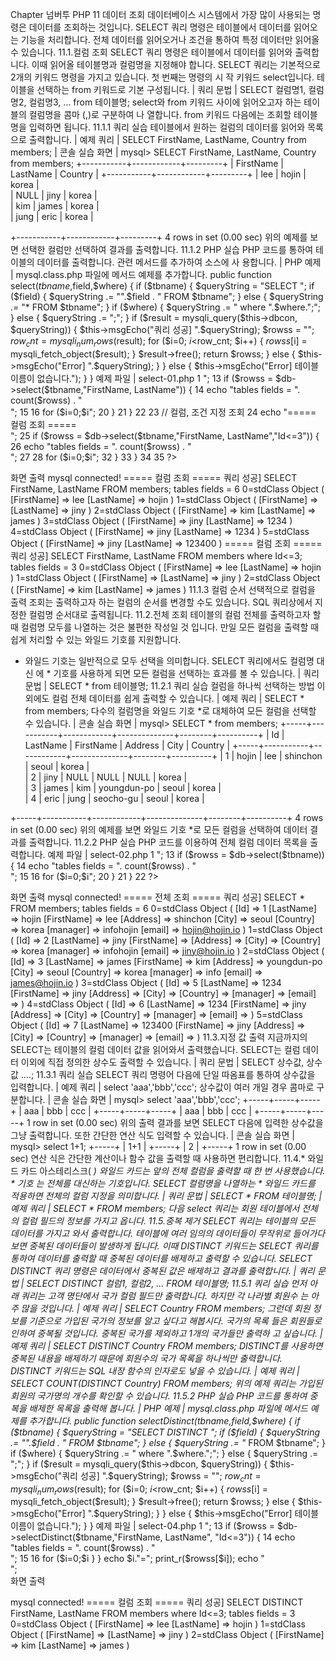 
Chapter 
넘버투 PHP 
11 
데이터 조회 
데이터베이스 시스템에서 가장 많이 사용되는 명령은 데이터를 조회하는 것입니다. SELECT 쿼리 명령은 테이블에서 데이터를 읽어오는 기능을 처리합니다. 전체 데이터를 읽어오거나 조건을 통하여 특정 데이터만 읽어올 수 있습니다. 
11.1.컬럼 조회 
SELECT 쿼리 명령은 테이블에서 데이터를 읽어와 출력합니다. 이때 읽어올 테이블명과 컬럼명을 지정해야 합니다. 
SELECT 쿼리는 기본적으로 2개의 키워드 명령을 가지고 있습니다. 첫 번째는 명령의 시 작 키워드 select입니다. 테이블을 선택하는 from 키워드로 기본 구성됩니다. 
| 쿼리 문법 | 
SELECT 컬럼명1, 컬럼명2, 컬럼명3, … from 테이블명; 
select와 from 키워드 사이에 읽어오고자 하는 테이블의 컬럼명을 콤마 (,)로 구분하여 나 
열합니다. from 키워드 다음에는 조회할 테이블명을 입력하면 됩니다. 
11.1.1 쿼리 실습 
테이블에서 원하는 컬럼의 데이터를 읽어와 목록으로 출력합니다. 
| 예제 쿼리 | 
SELECT FirstName, LastName, Country from members; 
| 콘솔 실습 화면 | 
mysql> SELECT FirstName, LastName, Country from members; +-----------+------------+---------+ | FirstName | LastName | Country | +-----------+------------+---------+ 
| lee  | hojin  | korea  |  
| NULL  | jiny  | korea  |  
| kim  | james  | korea  |  
| jung  | eric  | korea  |  

+-----------+------------+---------+ 4 rows in set (0.00 sec) 
위의 예제를 보면 선택한 컬럼만 선택하여 결과를 출력합니다. 
11.1.2 PHP 실습 
PHP 코드를 통하여 테이블의 데이터를 출력합니다. 관련 메서드를 추가하여 소스에 사 용합니다. 
| PHP 예제 | 
mysql.class.php 파일에 메서드 예제를 추가합니다. 
public function select($tbname,$field,$where) { if ($tbname) { $queryString = "SELECT "; 
if ($field) { $queryString .= "".$field . " FROM $tbname"; } else { $queryString .= "* FROM $tbname"; } 
if ($where) { $queryString .= " where ".$where.";"; } else { $queryString .= ";"; } 
if ($result = mysqli_query($this->dbcon, $queryString)) { $this->msgEcho("쿼리 성공] ".$queryString); $rowss = ""; $row_cnt = mysqli_num_rows($result); for ($i=0; $i<$row_cnt; $i++) { 
$rowss[$i] = mysqli_fetch_object($result); } 
$result->free(); return $rowss; } else { $this->msgEcho("Error] ".$queryString); } 
} else { $this->msgEcho("Error] 테이블 이름이 없습니다."); } } 
예제 파일 | select-01.php 
1 <?php 2 
3 include "dbinfo.php"; 4 include "mysql.class.php"; 5 6 // ++ Mysqli DB 연결. 7 $db = new JinyMysql(); 8 9 $tbname = "members"; 10 11 // 컬럼 지정 조회 12 echo "===== 컬럼 조회 =====<br>"; 13 if ($rowss = $db->select($tbname,"FirstName, LastName")) { 14 echo "tables fields = ". count($rowss) . "<br>"; 15 16 for ($i=0;$i<count($rowss);$i++) { 17 echo $i."="; 18 print_r($rowss[$i]); 19 echo "<br>"; 
20 } 
21 } 22 23 // 컬럼, 조건 지정 조회 24 echo "===== 컬럼 조회 =====<br>"; 25 if ($rowss = $db->select($tbname,"FirstName, LastName","Id<=3")) { 26 echo "tables fields = ". count($rowss) . "<br>"; 27 28 for ($i=0;$i<count($rowss);$i++) { 29 echo $i."="; 30 print_r($rowss[$i]); 31 echo "<br>"; 
32 } 
33 } 34 35 ?> 


화면 출력 
mysql connected! ===== 컬럼 조회 ===== 쿼리 성공] SELECT FirstName, LastName FROM members; tables fields = 6 0=stdClass Object ( [FirstName] => lee [LastName] => hojin ) 
1=stdClass Object ( [FirstName] => [LastName] => jiny ) 2=stdClass Object ( [FirstName] => kim [LastName] => james ) 3=stdClass Object ( [FirstName] => jiny [LastName] => 1234 ) 4=stdClass Object ( [FirstName] => jiny [LastName] => 1234 ) 5=stdClass Object ( [FirstName] => jiny [LastName] => 123400 ) ===== 컬럼 조회 ===== 쿼리 성공] SELECT FirstName, LastName FROM members where Id<=3; tables fields = 3 0=stdClass Object ( [FirstName] => lee [LastName] => hojin ) 1=stdClass Object ( [FirstName] => [LastName] => jiny ) 2=stdClass Object ( [FirstName] => kim [LastName] => james ) 
11.1.3 컬럼 순서 
선택적으로 컬럼을 출력 조회는 출력하고자 하는 컬럼의 순서를 변경할 수도 있습니다. 
SQL 쿼리상에서 지정한 컬럼명 순서대로 출력됩니다. 
11.2.전체 조회 
테이블의 컬럼 전체를 출력하고자 할 때 컬럼명 모두를 나열하는 것은 불편한 작성일 것 
입니다. 만일 모든 컬럼을 출력할 때 쉽게 처리할 수 있는 와일드 기호를 지원합니다. 
* 와일드 기호는 일반적으로 모두 선택을 의미합니다. SELECT 쿼리에서도 컬럼명 대신 에 * 기호를 사용하게 되면 모든 컬럼을 선택하는 효과를 볼 수 있습니다. 
| 쿼리 문법 | 
SELECT * from 테이블명; 
11.2.1 쿼리 실습 
컬럼을 하나씩 선택하는 방법 이외에도 컬럼 전체 데이터를 쉽게 출력할 수 있습니다. 
| 예제 쿼리 | 
SELECT * from members; 
다수의 컬럼명을 와일드 기호 *로 대체하여 모든 컬럼을 선택할 수 있습니다. 
| 콘솔 실습 화면 | 
mysql> SELECT * from members; +-----+-----------+------------+--------------+--------+----------+ | Id | LastName | FirstName | Address | City | Country | +-----+-----------+------------+--------------+--------+----------+ 
| 1  | hojin  | lee  | shinchon  | seoul | korea  |  
| 2  | jiny  | NULL  | NULL  | NULL  | korea  |  
| 3  | james  | kim  | youngdun-po  | seoul | korea  |  
| 4  | eric  | jung  | seocho-gu  | seoul | korea  |  

+-----+-----------+------------+--------------+--------+----------+ 4 rows in set (0.00 sec) 
위의 예제를 보면 와일드 기호 *로 모든 컬럼을 선택하여 데이터 결과를 출력합니다. 
11.2.2 PHP 실습 
PHP 코드를 이용하여 전체 컬럼 데이터 목록을 출력합니다. 
예제 파일 | select-02.php 
1 <?php 2 3 include "dbinfo.php"; 4 include "mysql.class.php"; 5 6 // ++ Mysqli DB 연결. 7 $db = new JinyMysql(); 8 9 $tbname = "members"; 10 
11 // 전체 조회 12 echo "===== 전체 조회 =====<br>"; 13 if ($rowss = $db->select($tbname)) { 14 echo "tables fields = ". count($rowss) . "<br>"; 15 16 for ($i=0;$i<count($rowss);$i++) { 17 echo $i."="; 18 print_r($rowss[$i]); 19 echo "<br>"; 
20 } 
21 } 22 ?> 


화면 출력 
mysql connected! ===== 전체 조회 ===== 쿼리 성공] SELECT * FROM members; tables fields = 6 0=stdClass Object ( [Id] => 1 [LastName] => hojin [FirstName] => lee [Address] => shinchon [City] => seoul [Country] => korea [manager] => infohojin [email] => hojin@hojin.io ) 1=stdClass Object ( [Id] => 2 [LastName] => jiny [FirstName] => [Address] => [City] => [Country] => korea [manager] => infohojin [email] => jiny@hojin.io ) 2=stdClass Object ( [Id] => 3 [LastName] => james [FirstName] => kim [Address] => youngdun-po [City] => seoul [Country] => korea [manager] => info [email] => james@hojin.io ) 3=stdClass Object ( [Id] => 5 [LastName] => 1234 [FirstName] => jiny [Address] => [City] => [Country] => [manager] => [email] => ) 4=stdClass Object ( [Id] => 6 [LastName] => 1234 [FirstName] => jiny [Address] => [City] => [Country] => [manager] => [email] => ) 5=stdClass Object ( [Id] => 7 [LastName] => 123400 [FirstName] => jiny [Address] => [City] => [Country] => [manager] => [email] => ) 
11.3.지정 값 출력 
지금까지의 SELECT는 테이블의 컬럼 데이터 값을 읽어와서 출력했습니다. SELECT는 컬럼 데이터 이외에 직접 정의한 상수도 출력할 수 있습니다. 
| 쿼리 문법 | 
SELECT 상수값, 상수값 ….; 
11.3.1 쿼리 실습 
SELECT 쿼리 명령어 다음에 단일 따옴표를 통하여 상수값을 입력합니다. 
| 예제 쿼리 | 
select 'aaa','bbb','ccc'; 
상수값이 여러 개일 경우 콤마로 구분합니다. 
| 콘솔 실습 화면 | 
mysql> select 'aaa','bbb','ccc'; +-----+-----+-----+ | aaa | bbb | ccc | +-----+-----+-----+ | aaa | bbb | ccc | +-----+-----+-----+ 1 row in set (0.00 sec) 
위의 출력 결과를 보면 SELECT 다음에 입력한 상수값을 그냥 출력합니다. 또한 간단한 연산 식도 입력할 수 있습니다. 
| 콘솔 실습 화면 | 
mysql> select 1+1; +-----+ | 1+1 | +-----+ | 2 | 
+-----+ 1 row in set (0.00 sec) 
연산 식은 간단한 계산이나 함수 값을 출력할 때 사용하면 편리합니다. 
11.4.* 와일드 카드 
아스테리스크( *) 와일드 카드는 앞의 전체 컬럼을 출력할 때 한 번 사용했습니다. * 기호 는 전체를 대신하는 기호입니다. SELECT 컬럼명을 나열하는 * 와일드 카드를 적용하면 전체의 컬럼 지정을 의미합니다. 
| 쿼리 문법 | 
SELECT * FROM 테이블명; 
| 예제 쿼리 | 
SELECT * FROM members; 
다음 select 쿼리는 회원 테이블에서 전체의 컬럼 필드의 정보를 가지고 옵니다. 
11.5.중복 제거 
SELECT 쿼리는 테이블의 모든 데이터를 가지고 와서 출력합니다. 테이블에 여러 임의의 데이터들이 무작위로 들어가다 보면 중복된 데이터들이 발생하게 됩니다. 
이때 DISTINCT 키워드는 SELECT 쿼리를 통하여 데이터를 출력할 때 중복된 데이터를 배제하고 출력할 수 있습니다. SELECT DISTINCT 쿼리 명령은 데이터에서 중복된 값은 
배제하고 결과를 출력합니다. 
| 쿼리 문법 | 
SELECT DISTINCT 컬럼1, 컬럼2, … FROM 테이블명; 
11.5.1 쿼리 실습 
먼저 아래 쿼리는 고객 명단에서 국가 컬럼 필드만 출력합니다. 하지만 각 나라별 회원수 는 아주 많을 것입니다. 
| 예제 쿼리 | 
SELECT Country FROM members; 
그런데 회원 정보를 기준으로 가입된 국가의 정보를 알고 싶다고 해봅시다. 국가의 목록 들은 회원들로 인하여 중복될 것입니다. 중복된 국가를 제외하고 1개의 국가들만 출력하 고 싶습니다. 
| 예제 쿼리 | 
SELECT DISTINCT Country FROM members; 
DISTINCT를 사용하면 중복된 내용을 배제하기 때문에 회원수의 국가 목록을 하나씩만 출력합니다. 
DISTINCT 키워드는 SQL 내장 함수의 인자로도 넣을 수 있습니다. 
| 예제 쿼리 | 
SELECT COUNT(DISTINCT Country) FROM members; 
위의 예제 쿼리는 가입된 회원의 국가명의 개수를 확인할 수 있습니다. 
11.5.2 PHP 실습 
PHP 코드를 통하여 중복을 배제한 목록을 출력해 봅니다. 
| PHP 예제 | 
mysql.class.php 파일에 메서드 예제를 추가합니다. 
public function selectDistinct($tbname,$field,$where) { if ($tbname) { $queryString = "SELECT DISTINCT "; 
if ($field) { $queryString .= "".$field . " FROM $tbname"; } else { $queryString .= "* FROM $tbname"; } 
if ($where) { $queryString .= " where ".$where.";"; } else { $queryString .= ";"; } 
if ($result = mysqli_query($this->dbcon, $queryString)) { $this->msgEcho("쿼리 성공] ".$queryString); $rowss = ""; $row_cnt = mysqli_num_rows($result); for ($i=0; $i<$row_cnt; $i++) { 
$rowss[$i] = mysqli_fetch_object($result); } 
$result->free(); return $rowss; } else { 
$this->msgEcho("Error] ".$queryString); } 
} else { $this->msgEcho("Error] 테이블 이름이 없습니다."); } } 
예제 파일 | select-04.php 
1 <?php 
2 
3 include "dbinfo.php"; 
4 include "mysql.class.php"; 
5 
6 // ++ Mysqli DB 연결. 
7 $db = new JinyMysql(); 
8 
9 $tbname = "members"; 
10 
11 // 컬럼, 조건 지정 조회 
12 echo "===== 컬럼 조회 =====<br>"; 
13 if ($rowss = $db->selectDistinct($tbname,"FirstName, LastName", "Id<=3")) { 
14 echo "tables fields = ". count($rowss) . "<br>"; 
15 
16 for ($i=0;$i<count($rowss);$i++) { 
17 18 19 20 21 22 23  ?>  }  }  echo $i."="; print_r($rowss[$i]); echo "<br>";  
화면 출력  

mysql connected! ===== 컬럼 조회 ===== 
쿼리 성공] SELECT DISTINCT FirstName, LastName FROM members where Id<=3; tables fields = 3 0=stdClass Object ( [FirstName] => lee [LastName] => hojin ) 1=stdClass Object ( [FirstName] => [LastName] => jiny ) 2=stdClass Object ( [FirstName] => kim [LastName] => james ) 
